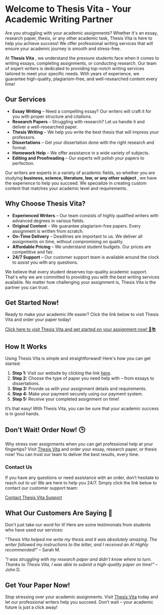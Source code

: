 # Welcome to Thesis Vita - Your Academic Writing Partner

Are you struggling with your academic assignments? Whether it's an essay, research paper, thesis, or any other academic task, Thesis Vita is here to help you achieve success! We offer professional writing services that will ensure your academic journey is smooth and stress-free.

At **Thesis Vita** , we understand the pressure students face when it comes to writing essays, completing assignments, or conducting research. Our team of expert writers is dedicated to providing top-notch writing services tailored to meet your specific needs. With years of experience, we guarantee high-quality, plagiarism-free, and well-researched content every time!

## Our Services

- **Essay Writing** – Need a compelling essay? Our writers will craft it for you with proper structure and citations.
- **Research Papers** – Struggling with research? Let us handle it and deliver a well-researched paper.
- **Thesis Writing** – We help you write the best thesis that will impress your professors.
- **Dissertations** – Get your dissertation done with the right research and format.
- **Homework Help** – We offer assistance in a wide variety of subjects.
- **Editing and Proofreading** – Our experts will polish your papers to perfection.

Our writers are experts in a variety of academic fields, so whether you are studying **business, science, literature, law, or any other subject** , we have the experience to help you succeed. We specialize in creating custom content that matches your academic level and requirements.

## Why Choose Thesis Vita?

- **Experienced Writers** – Our team consists of highly qualified writers with advanced degrees in various fields.
- **Original Content** – We guarantee plagiarism-free papers. Every assignment is written from scratch.
- **On-Time Delivery** – Deadlines are important to us. We deliver all assignments on time, without compromising on quality.
- **Affordable Pricing** – We understand student budgets. Our prices are competitive and fair.
- **24/7 Support** – Our customer support team is available around the clock to assist you with any questions.

We believe that every student deserves top-quality academic support. That's why we are committed to providing you with the best writing services available. No matter how challenging your assignment is, Thesis Vita is the partner you can trust.

## Get Started Now!

Ready to make your academic life easier? Click the link below to visit Thesis Vita and order your paper today!

[Click here to visit Thesis Vita and get started on your assignment now! 💼📚](https://tinyurl.com/topessay?keyword=thesis+vita)

## How It Works

Using Thesis Vita is simple and straightforward! Here's how you can get started:

1. **Step 1:** Visit our website by clicking the link [here](https://tinyurl.com/topessay?keyword=thesis+vita).
2. **Step 2:** Choose the type of paper you need help with – from essays to dissertations.
3. **Step 3:** Provide us with your assignment details and requirements.
4. **Step 4:** Make your payment securely using our payment system.
5. **Step 5:** Receive your completed assignment on time!

It’s that easy! With Thesis Vita, you can be sure that your academic success is in good hands.

## Don’t Wait! Order Now! 🕒

Why stress over assignments when you can get professional help at your fingertips? Visit [Thesis Vita](https://tinyurl.com/topessay?keyword=thesis+vita) and order your essay, research paper, or thesis now! You can trust our team to deliver the best results, every time.

### Contact Us

If you have any questions or need assistance with an order, don’t hesitate to reach out to us! We are here to help you 24/7. Simply click the link below to contact our customer support team:

[Contact Thesis Vita Support](https://tinyurl.com/topessay?keyword=thesis+vita)

## What Our Customers Are Saying 💬

Don't just take our word for it! Here are some testimonials from students who have used our services:

_"Thesis Vita helped me write my thesis and it was absolutely amazing. The writer followed my instructions to the letter, and I received an A! Highly recommended!"_ – Sarah M.

_"I was struggling with my research paper and didn’t know where to turn. Thanks to Thesis Vita, I was able to submit a high-quality paper on time!"_ – John D.

## Get Your Paper Now!

Stop stressing over your academic assignments. Visit [Thesis Vita](https://tinyurl.com/topessay?keyword=thesis+vita) today and let our professional writers help you succeed. Don’t wait – your academic future is just a click away!
